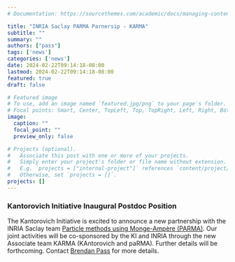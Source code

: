 ```yaml
---
# Documentation: https://sourcethemes.com/academic/docs/managing-content/

title: "INRIA Saclay PARMA Parnersip - KARMA"
subtitle: ""
summary: ""
authors: ["pass"]
tags: ['news']
categories: ['news']
date: 2024-02-22T09:14:18-08:00
lastmod: 2024-02-22T09:14:18-08:00
featured: true
draft: false

# Featured image
# To use, add an image named `featured.jpg/png` to your page's folder.
# Focal points: Smart, Center, TopLeft, Top, TopRight, Left, Right, BottomLeft, Bottom, BottomRight.
image:
  caption: ""
  focal_point: ""
  preview_only: false

# Projects (optional).
#   Associate this post with one or more of your projects.
#   Simply enter your project's folder or file name without extension.
#   E.g. `projects = ["internal-project"]` references `content/project/deep-learning/index.md`.
#   Otherwise, set `projects = []`.
projects: []
---
```


### Kantorovich Initiative Inaugural Postdoc Position

The Kantorovich Initiative is excited to announce a new partnership with the
INRIA Saclay team [Particle methods using Monge-Ampère
(PARMA)](https://www.inria.fr/en/parma).   Our joint
activities will be co-sponsored by the KI and INRIA through the new Associate
team KARMA (KAntorovich and paRMA).  Further details will be forthcoming.
Contact [Brendan Pass](./authors/pass) for more details.
